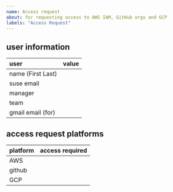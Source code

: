 ```yaml
---
name: Access request
about: for requesting access to AWS IAM, GitHub orgs and GCP
labels: "Access Request"
---
```

<!-- 
NOTE: please carefully read the instructions provided in comments.
in order to process requests effectively please be sure to provide all **REQUIRED** information,
falure to do so will result in processing delays or possible unprocessed requests 
**REQUIRED** issue must be propery formatted in github markdown format. before submitting an issue
please preview the markdown to ensure it renders properly for help with github markdown go here
https://docs.github.com/en/get-started/writing-on-github/getting-started-with-writing-and-formatting-on-github/basic-writing-and-formatting-syntax
-->

## user information
<!-- **REQUIRED**: all field values are required in the table below unless noted
the information provided below is for the user needing access
 -->
| user                      | value            |
| :------------------------ | :--------------- |
| name (First Last)         |                  |
| suse email                |                  |
| manager                   |                  |
| team                      |                  |
| gmail email (for)


## access request platforms

| platform | access required | 
| :------- | --------- |
| AWS | |
| github | |
|GCP | |

